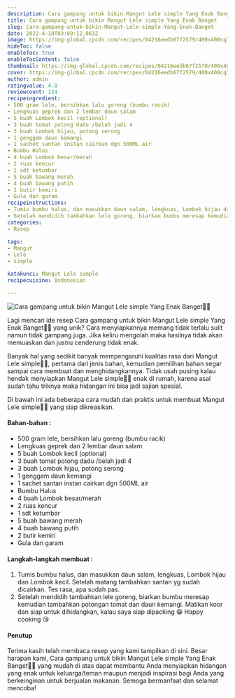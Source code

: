 ```yaml
---
description: Cara gampang untuk bikin Mangut Lele simple Yang Enak Banget"
title: Cara gampang untuk bikin Mangut Lele simple Yang Enak Banget
slug: Cara-gampang-untuk-bikin-Mangut-Lele-simple-Yang-Enak-Banget
date: 2022-4-18T03:09:12.063Z
image: https://img-global.cpcdn.com/recipes/04216eedb67f2579/400x400cq70/photo.jpg
hideToc: false
enableToc: true
enableTocContent: false
thumbnail: https://img-global.cpcdn.com/recipes/04216eedb67f2579/400x400cq70/photo.jpg
cover: https://img-global.cpcdn.com/recipes/04216eedb67f2579/400x400cq70/photo.jpg
author: admin
ratingvalue: 4.8
reviewcount: 124
recipeingredient:
- 500 gram lele, bersihkan lalu goreng (bumbu racik)
- Lengkuas geprek dan 2 lembar daun salam
- 5 buah Lombok kecil (optional)
- 3 buah tomat potong dadu /belah jadi 4
- 3 buah Lombok hijau, potong serong
- 1 genggam daun kemangi
- 1 sachet santan instan cairkan dgn 500ML air
- Bumbu Halus
- 4 buah Lombok besar/merah
- 2 ruas kencur
- 1 sdt ketumbar
- 5 buah bawang merah
- 4 buah bawang putih
- 2 butir kemiri
- Gula dan garam
recipeinstructions:
- Tumis bumbu halus, dan masukkan daun salam, lengkuas, Lombok hijau dan Lombok kecil. Setelah matang tambahkan santan yg sudah dicairkan. Tes rasa, apa sudah pas.
- Setelah mendidih tambahkan lele goreng, biarkan bumbu meresap kemudian tambahkan potongan tomat dan daun kemangi. Matikan koor dan siap untuk dihidangkan, kalau saya siap dipacking 😁 Happy cooking 😘
categories:
- Resep

tags:
- Mangut
- Lele
- simple

katakunci: Mangut Lele simple
recipecuisine: Indonesian

---
```


![Cara gampang untuk bikin Mangut Lele simple Yang Enak Banget👩‍🍳](https://img-global.cpcdn.com/recipes/04216eedb67f2579/400x400cq70/photo.jpg)

Lagi mencari ide resep Cara gampang untuk bikin Mangut Lele simple Yang Enak Banget👩‍🍳 yang unik? Cara menyiapkannya memang tidak terlalu sulit namun tidak gampang juga. Jika keliru mengolah maka hasilnya tidak akan memuaskan dan justru cenderung tidak enak.

Banyak hal yang sedikit banyak mempengaruhi kualitas rasa dari Mangut Lele simple👩‍🍳, pertama dari jenis bahan, kemudian pemilihan bahan segar sampai cara membuat dan menghidangkannya. Tidak usah pusing kalau hendak menyiapkan Mangut Lele simple👩‍🍳 enak di rumah, karena asal sudah tahu triknya maka hidangan ini bisa jadi sajian spesial.

Di bawah ini ada beberapa cara mudah dan praktis untuk membuat Mangut Lele simple👩‍🍳 yang siap dikreasikan.

<!--inarticleads1-->

#### Bahan-bahan :

- 500 gram lele, bersihkan lalu goreng (bumbu racik)
- Lengkuas geprek dan 2 lembar daun salam
- 5 buah Lombok kecil (optional)
- 3 buah tomat potong dadu /belah jadi 4
- 3 buah Lombok hijau, potong serong
- 1 genggam daun kemangi
- 1 sachet santan instan cairkan dgn 500ML air
- Bumbu Halus
- 4 buah Lombok besar/merah
- 2 ruas kencur
- 1 sdt ketumbar
- 5 buah bawang merah
- 4 buah bawang putih
- 2 butir kemiri
- Gula dan garam

<!--inarticleads2-->

#### Langkah-langkah membuat :

1. Tumis bumbu halus, dan masukkan daun salam, lengkuas, Lombok hijau dan Lombok kecil. Setelah matang tambahkan santan yg sudah dicairkan. Tes rasa, apa sudah pas.
1. Setelah mendidih tambahkan lele goreng, biarkan bumbu meresap kemudian tambahkan potongan tomat dan daun kemangi. Matikan koor dan siap untuk dihidangkan, kalau saya siap dipacking 😁 Happy cooking 😘

#### Penutup

Terima kasih telah membaca resep yang kami tampilkan di sini. Besar harapan kami, Cara gampang untuk bikin Mangut Lele simple Yang Enak Banget👩‍🍳 yang mudah di atas dapat membantu Anda menyiapkan hidangan yang enak untuk keluarga/teman maupun menjadi inspirasi bagi Anda yang berkeinginan untuk berjualan makanan. Semoga bermanfaat dan selamat mencoba!